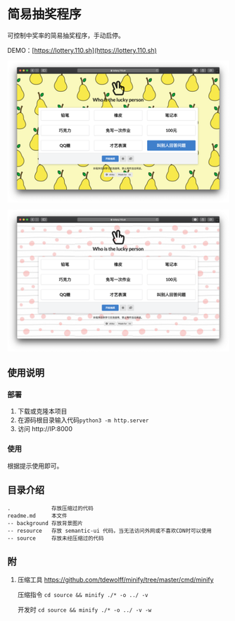 # 简易抽奖程序

可控制中奖率的简易抽奖程序，手动启停。

DEMO：[https://lottery.110.sh](https://lottery.110.sh)

![Screenshot](./Screenshot.png)

![Screenshot](./Screenshot2.png)

## 使用说明

### 部署

1. 下载或克隆本项目
2. 在源码根目录输入代码`python3 -m http.server`
3. 访问 http://IP:8000

### 使用

根据提示使用即可。

## 目录介绍

```text
.             存放压缩过的代码
readme.md     本文件
-- background 存放背景图片
-- resource   存放 semantic-ui 代码，当无法访问外网或不喜欢CDN时可以使用
-- source     存放未经压缩过的代码
```

## 附

1. 压缩工具 https://github.com/tdewolff/minify/tree/master/cmd/minify

   压缩指令 `cd source && minify ./* -o ../ -v`

   开发时    `cd source && minify ./* -o ../ -v -w `
